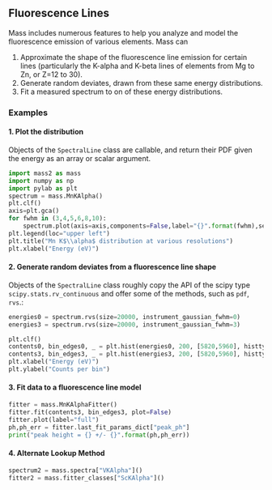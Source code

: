 ## Fluorescence Lines

Mass includes numerous features to help you analyze and model the fluorescence emission of various elements. Mass can

1. Approximate the shape of the fluorescence line emission for certain lines (particularly the K-alpha and K-beta lines of elements from Mg to Zn, or Z=12 to 30).
2. Generate random deviates, drawn from these same energy distributions.
3. Fit a measured spectrum to on of these energy distributions.

### Examples

#### 1. Plot the distribution

Objects of the `SpectralLine` class are callable, and return their PDF given the energy as an array or scalar argument.
```python
import mass2 as mass
import numpy as np
import pylab as plt
spectrum = mass.MnKAlpha()
plt.clf()
axis=plt.gca()
for fwhm in (3,4,5,6,8,10):
    spectrum.plot(axis=axis,components=False,label="{}".format(fwhm),setylim=False),instrument_gaussian_fwhm=fwhm);
plt.legend(loc="upper left")
plt.title("Mn K$\\alpha$ distribution at various resolutions")
plt.xlabel("Energy (eV)")
```

#### 2. Generate random deviates from a fluorescence line shape

Objects of the `SpectralLine` class roughly copy the API of the scipy type `scipy.stats.rv_continuous` and offer some of the methods, such as `pdf`, `rvs`.:

```python
energies0 = spectrum.rvs(size=20000, instrument_gaussian_fwhm=0)
energies3 = spectrum.rvs(size=20000, instrument_gaussian_fwhm=3)

plt.clf()
contents0, bin_edges0, _ = plt.hist(energies0, 200, [5820,5960], histtype="step")
contents3, bin_edges3, _ = plt.hist(energies3, 200, [5820,5960], histtype="step")
plt.xlabel("Energy (eV)")
plt.ylabel("Counts per bin")
```

#### 3. Fit data to a fluorescence line model
```python
fitter = mass.MnKAlphaFitter()
fitter.fit(contents3, bin_edges3, plot=False)
fitter.plot(label="full")
ph,ph_err = fitter.last_fit_params_dict["peak_ph"]
print("peak height = {} +/- {}".format(ph,ph_err))
```

#### 4. Alternate Lookup Method
```python
spectrum2 = mass.spectra["VKAlpha"]()
fitter2 = mass.fitter_classes["ScKAlpha"]()
```

